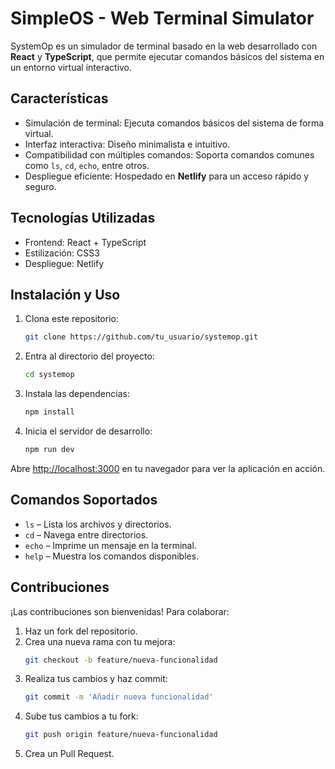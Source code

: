 # SimpleOS - Web Terminal Simulator

SystemOp es un simulador de terminal basado en la web desarrollado con **React** y **TypeScript**, que permite ejecutar comandos básicos del sistema en un entorno virtual interactivo.

## Características

- Simulación de terminal: Ejecuta comandos básicos del sistema de forma virtual.
- Interfaz interactiva: Diseño minimalista e intuitivo.
- Compatibilidad con múltiples comandos: Soporta comandos comunes como `ls`, `cd`, `echo`, entre otros.
- Despliegue eficiente: Hospedado en **Netlify** para un acceso rápido y seguro.

## Tecnologías Utilizadas

- Frontend: React + TypeScript
- Estilización: CSS3
- Despliegue: Netlify

## Instalación y Uso

1. Clona este repositorio:
   ```bash
   git clone https://github.com/tu_usuario/systemop.git
   ```
2. Entra al directorio del proyecto:
   ```bash
   cd systemop
   ```
3. Instala las dependencias:
   ```bash
   npm install
   ```
4. Inicia el servidor de desarrollo:
   ```bash
   npm run dev
   ```

Abre [http://localhost:3000](http://localhost:3000) en tu navegador para ver la aplicación en acción.

## Comandos Soportados

- `ls` – Lista los archivos y directorios.
- `cd` – Navega entre directorios.
- `echo` – Imprime un mensaje en la terminal.
- `help` – Muestra los comandos disponibles.

## Contribuciones

¡Las contribuciones son bienvenidas! Para colaborar:

1. Haz un fork del repositorio.
2. Crea una nueva rama con tu mejora:
   ```bash
   git checkout -b feature/nueva-funcionalidad
   ```
3. Realiza tus cambios y haz commit:
   ```bash
   git commit -m 'Añadir nueva funcionalidad'
   ```
4. Sube tus cambios a tu fork:
   ```bash
   git push origin feature/nueva-funcionalidad
   ```
5. Crea un Pull Request.
